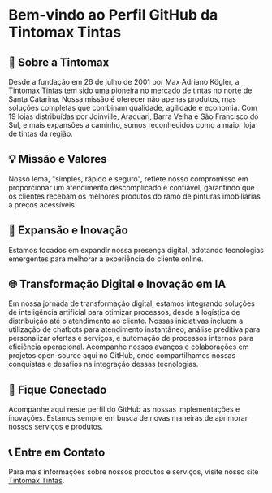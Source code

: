 # Bem-vindo ao Perfil GitHub da Tintomax Tintas

## 🌟 Sobre a Tintomax

Desde a fundação em 26 de julho de 2001 por Max Adriano Kögler, a Tintomax Tintas tem sido uma pioneira no mercado de tintas no norte de Santa Catarina. Nossa missão é oferecer não apenas produtos, mas soluções completas que combinam qualidade, agilidade e economia. Com 19 lojas distribuídas por Joinville, Araquari, Barra Velha e São Francisco do Sul, e mais expansões a caminho, somos reconhecidos como a maior loja de tintas da região.

## 💡 Missão e Valores

Nosso lema, "simples, rápido e seguro", reflete nosso compromisso em proporcionar um atendimento descomplicado e confiável, garantindo que os clientes recebam os melhores produtos do ramo de pinturas imobiliárias a preços acessíveis.

## 🚀 Expansão e Inovação

Estamos focados em expandir nossa presença digital, adotando tecnologias emergentes para melhorar a experiência do cliente online.

## 🌐 Transformação Digital e Inovação em IA

Em nossa jornada de transformação digital, estamos integrando soluções de inteligência artificial para otimizar processos, desde a logística de distribuição até o atendimento ao cliente. Nossas iniciativas incluem a utilização de chatbots para atendimento instantâneo, análise preditiva para personalizar ofertas e serviços, e automação de processos internos para eficiência operacional. Acompanhe nossos avanços e colaborações em projetos open-source aqui no GitHub, onde compartilhamos nossas conquistas e desafios na integração dessas tecnologias.

## 🔗 Fique Conectado

Acompanhe aqui neste perfil do GitHub as nossas implementações e inovações. Estamos sempre em busca de novas maneiras de aprimorar nossos serviços e produtos.

## 📞 Entre em Contato

Para mais informações sobre nossos produtos e serviços, visite nosso site [Tintomax Tintas](http://www.tintomax.com.br).

